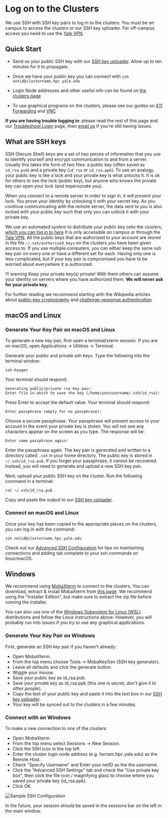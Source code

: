 # Log on to the Clusters

We use SSH with SSH key pairs to log in to the clusters. You must be on campus to access the clusters or our SSH key uploader. For off-campus access you need to use the [Yale VPN](vpn).

## Quick Start

* Send us your public SSH key with our [SSH key uploader](http://gold.hpc.yale.internal/cgi-bin/sshkeys.py). Allow up to ten minutes for it to propagate.

* Once we have your public key you can connect with `ssh netid@clustername.hpc.yale.edu`

* Login Node addresses and other useful info can be found on [the clusters page](/clusters-at-yale/clusters)

* To use graphical programs on the clusters, please see our guides on [X11 Forwarding](x11) and [VNC](vnc)

**If you are having trouble logging in**: please read the rest of this page and our [Troubleshoot Login](/clusters-at-yale/troubleshoot) page, then [email us](mailto:hpc@yale.edu) if you're still having issues.

## What are SSH keys

SSH (Secure Shell) keys are a set of two pieces of information that you use to identify yourself and encrypt communication to and from a server. Usually this takes the form of two files: a public key (often saved as `id_rsa.pub`) and a private key (`id_rsa` or `id_rsa.ppk`). To use an analogy, your public key is like a lock and your private key is what unlocks it. It is ok for others to see the lock (public key), but anyone who knows the private key can open your lock (and impersonate you).

When you connect to a remote server in order to sign in, it will present your lock. You prove your identity by unlocking it with your secret key. As you continue communicating with the remote server, the data sent to you is also locked with your public key such that only you can unlock it with your private key.

We use an automated system to distribute your public key onto the clusters, [which you can log in to here](http://gold.hpc.yale.internal/cgi-bin/sshkeys.py) It is only accessible on campus or through the [Yale VPN](vpn). All the public keys that are authorized to your account are stored in the file `~/.ssh/authorized_keys` on the clusters you have been given access to. If you use multiple computers, you can either keep the same ssh key pair on every one or have a different set for each. Having only one is less complicated, but if your key pair is compromised you have to be worried about everywhere it is authorized.

!!! warning
    Keep your private key(s) private! With them others can assume your identity on servers where you have authorized them. **We will never ask for your private key**.

For further reading we recommend starting with the Wikipedia articles about [public-key cryptography](https://en.wikipedia.org/wiki/Public-key_cryptography) and [challenge-response authentication](https://en.wikipedia.org/wiki/Challenge-response_authentication).

## macOS and Linux

### Generate Your Key Pair on macOS and Linux

To generate a new key pair, first open a terminal/xterm session. If you are on macOS, open Applications -> Utilities -> Terminal.

Generate your public and private ssh keys. Type the following into the terminal window:

```
ssh-keygen
```

Your terminal should respond:

```
Generating public/private rsa key pair.
Enter file in which to save the key (/home/yourusername/.ssh/id_rsa):

```

Press Enter to accept the default value. Your terminal should respond:

```
Enter passphrase (empty for no passphrase):
```

Choose a secure passphrase. Your passphrase will prevent access to your account in the event your private key is stolen. You will not see any characters appear on the screen as you type. The response will be:

```
Enter same passphrase again:
```

Enter the passphrase again. The key pair is generated and written to a directory called `.ssh` in your home directory. The public key is stored in `~/.ssh/id_rsa.pub`. If you forget your passphrase, it cannot be recovered. Instead, you will need to generate and upload a new SSH key pair.

Next, upload your public SSH key on the cluster. Run the following command in a terminal:

```
cat ~/.ssh/id_rsa.pub
```

Copy and paste the output to our [SSH key uploader](http://gold.hpc.yale.internal/cgi-bin/sshkeys.py).

### Connect on macOS and Linux

Once your key has been copied to the appropriate places on the clusters, you can log in with the command:

```
ssh netid@clustername.hpc.yale.edu
```

Check out our [Advanced SSH Configuration](advanced-config) for tips on maintaining connections and adding tab complete to your ssh commands on linux/macOS.

## Windows

We recommend using [MobaXterm](https://mobaxterm.mobatek.net/) to connect to the clusters. You can download, extract & install MobaXterm from [this page](https://mobaxterm.mobatek.net/download-home-edition.html). We recommend using the "Installer Edition", but make sure to extract the zip file before running the installer.

You can also use one of the [Windows Subsystem for Linux (WSL)](https://docs.microsoft.com/en-us/windows/wsl/install-win10) distributions and follow the Linux instructions above. However, you will probably run into issues if you try to use any graphical applications.

### Generate Your Key Pair on Windows

First, generate an SSH key pair if you haven't already:

* Open MobaXterm.
* From the top menu choose Tools -> MobaKeyGen (SSH key generator).
* Leave all defaults and click the generate button.
* Wiggle your mouse.
* Save your public key as id_rsa.pub.
* Save your private key as id_rsa.ppk (this one is secret, *don't give it to other people*).
* Copy the text of your public key and paste it into the text box in our [SSH key uploader](http://gold.hpc.yale.internal/cgi-bin/sshkeys.py).
* Your key will be synced out to the clusters in a few minutes.

### Connect with on Windows

To make a new connection to one of the clusters:

* Open MobaXterm.
* From the top menu select Sessions -> New Session.
* Click the SSH icon in the top left.
* Enter the cluster login node address (e.g. farnam.hpc.yale.edu) as the Remote Host.
* Check "Specify Username" and Enter your netID as the the username.
* Click the "Advanced SSH Settings" tab and check the "Use private key box", then click the file icon / magnifying glass to choose where you saved your private key (id_rsa.ppk).
* Click OK.

![Sample SSH Configuration](/img/ssh-connection.png)

In the future, your session should be saved in the sessions bar on the left in the main window.